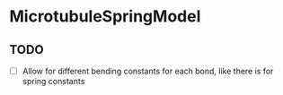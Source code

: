 # MicrotubuleSpringModel

## TODO

- [ ] Allow for different bending constants for each bond, like there is for spring constants
